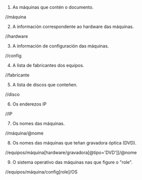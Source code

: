1. As máquinas que contén o documento.

//máquina

2. A información correspondente ao hardware das máquinas.

//hardware

3. A información de configuración das máquinas.

//config

4. A lista de fabricantes dos equipos.

//fabricante

5. A lista de discos que conteñen.

//disco

6. Os enderezos IP

//IP

7. Os nomes das máquinas.

//máquina/@nome

8. Os nomes das máquinas que teñan gravadora óptica (DVD).

//equipos/máquina[hardware/gravadora[@tipo='DVD']]/@nome

9. O sistema operativo das máquinas nas que figure o "role".

//equipos/máquina/config[role]/OS
